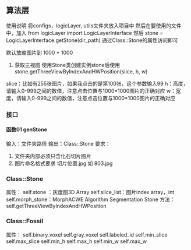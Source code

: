 ## 算法层
使用说明
将configs，logicLayer, utils文件夹放入项目中
然后在要使用的文件中，加入
from logicLayer import LogicLayerInterface
然后
stone = LogicLayerInterface.getStone(dir_path)
通过Class::Stone的属性访问即可

默认放缩图片到 1000 * 1000

1. 获取三视图
使用Stone类创建实例stone后使用stone.getThreeViewByIndexAndHWPosition(slice, h, w)

slice；比如有255张图片，如果我点击的是第100张，这个参数输入99
h：高度，请输入0-999之间的数值，注意点击位置与1000\*1000图片的正确对应
w：宽度，请输入0-999之间的数值，注意点击位置与1000\*1000图片的正确对应

### 接口
#### 函数01 genStone

输入：文件夹路径
输出：Class::Stone
要求：

1. 文件夹内部必须只含化石切片图片
2. 图片命名格式要求 切片位置.jpg 如 803.jpg

### Class::Stone
属性：
    self.stone ：灰度图3D Array
    self.slice_list：图片index array，int
    self.morph_stone：MorphACWE Algorithm Segmentation Stone
方法：
    self.getThreeViewByIndexAndHWPosition

### Class::Fossil
属性：
    self.binary_voxel
    self.gray_voxel
    self.labeled_id
    self.min_slice
    self.max_slice
    self.min_h
    self.max_h
    self.min_w
    self.max_w


